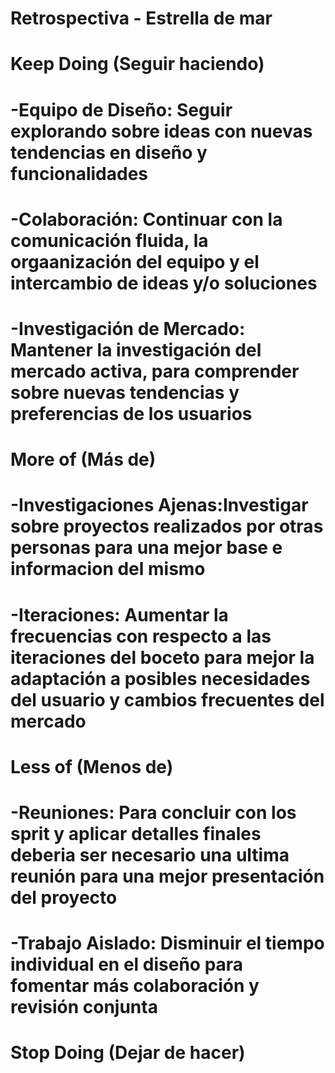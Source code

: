 # Retrospectiva - Estrella de mar

# Keep Doing (Seguir haciendo)

# -Equipo de Diseño: Seguir explorando sobre ideas con nuevas tendencias en diseño y funcionalidades
# -Colaboración: Continuar con la comunicación fluida, la orgaanización del equipo y el intercambio de ideas y/o soluciones
# -Investigación de Mercado: Mantener la investigación del mercado activa, para comprender sobre nuevas tendencias y preferencias de los usuarios

# More of (Más de)

# -Investigaciones Ajenas:Investigar sobre proyectos realizados por otras personas para una mejor base e informacion del mismo
# -Iteraciones: Aumentar la frecuencias con respecto a las iteraciones del boceto para mejor la adaptación a posibles necesidades del usuario y cambios frecuentes del mercado

# Less of (Menos de)

# -Reuniones: Para concluir con los sprit y aplicar detalles finales deberia ser necesario una ultima reunión para una mejor presentación del proyecto

# -Trabajo Aislado: Disminuir el tiempo individual en el diseño para fomentar más colaboración y revisión conjunta

# Stop Doing (Dejar de hacer)